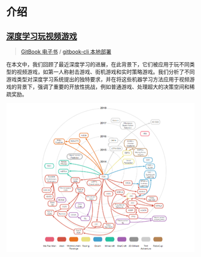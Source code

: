 # 介绍

## [深度学习玩视频游戏](http://arxiv.org/pdf/1708.07902)

> [GitBook 电子书](https://hujian.gitbook.io/deep-learning-for-video-game-playing) / [gitbook-cli  本地部署](https://www.npmjs.com/package/gitbook-cli)

在本文中，我们回顾了最近深度学习的进展，在此背景下，它们被应用于玩不同类型的视频游戏，如第一人称射击游戏、街机游戏和实时策略游戏。我们分析了不同游戏类型对深度学习系统提出的独特要求，并在将这些机器学习方法应用于视频游戏的背景下，强调了重要的开放性挑战，例如普通游戏、处理超大的决策空间和稀疏奖励。

![](.gitbook/assets/all-1.png)


